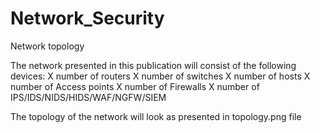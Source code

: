# Network_Security

Network topology


The network presented in this publication will consist of the following devices:
X number of routers
X number of switches
X number of hosts
X number of Access points
X number of Firewalls
X number of IPS/IDS/NIDS/HIDS/WAF/NGFW/SIEM

The topology of the network will look as presented in topology.png file

